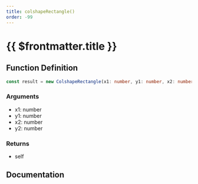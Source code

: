 ```yaml
---
title: colshapeRectangle()
order: -99
---
```


# {{ $frontmatter.title }}

<!--@include: ./colshapeRectangle_partial_header.md-->

## Function Definition

```ts
const result = new ColshapeRectangle(x1: number, y1: number, x2: number, y2: number);
```

### Arguments

* x1: number
* y1: number
* x2: number
* y2: number

### Returns

* self

## Documentation

<!--@include: ./colshapeRectangle_partial_footer.md-->
